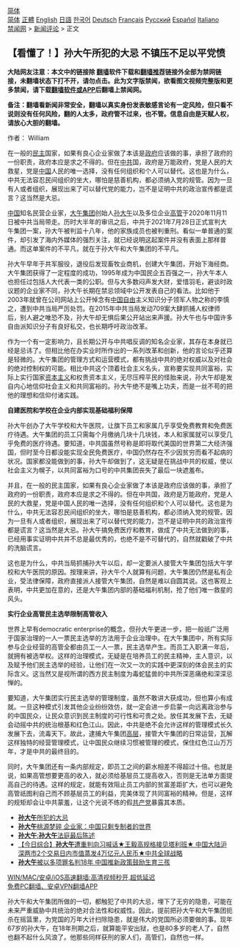  <!-- 面包屑导航 --> <div class="breadcrumb"><!-- GTranslate: https://gtranslate.io/ -->  <div class="switcher notranslate">  <div class="selected">  <a href="#" onclick="return false;"> 简体</a>  </div>  <div class="option">  <a href="https://www.bannedbook.org" onclick="doGTranslate('zh-CN|zh-CN');jQuery('div.switcher div.selected a').html(jQuery(this).html());return false;" title="简体中文" class="nturl selected"> 简体</a>  <a href="https://www.bannedbook.org/zh-tw/" onclick="doGTranslate('zh-CN|zh-TW');jQuery('div.switcher div.selected a').html(jQuery(this).html());return false;" title="繁體中文" class="nturl"> 正體</a>  <a href="https://www.bannedbook.org/en/" onclick="doGTranslate('zh-CN|en');jQuery('div.switcher div.selected a').html(jQuery(this).html());return false;" title="English" class="nturl"> English</a>  <a href="https://www.bannedbook.org/ja/" onclick="doGTranslate('zh-CN|ja');jQuery('div.switcher div.selected a').html(jQuery(this).html());return false;" title="日本語" class="nturl"> 日語</a>  <a href="https://www.bannedbook.org/ko/" onclick="doGTranslate('zh-CN|ko');jQuery('div.switcher div.selected a').html(jQuery(this).html());return false;" title="한국어" class="nturl"> 한국어</a>  <a href="https://www.bannedbook.org/de/" onclick="doGTranslate('zh-CN|de');jQuery('div.switcher div.selected a').html(jQuery(this).html());return false;" title="Deutsch" class="nturl"> Deutsch</a>  <a href="https://www.bannedbook.org/fr/" onclick="doGTranslate('zh-CN|fr');jQuery('div.switcher div.selected a').html(jQuery(this).html());return false;" title="Français" class="nturl"> Français</a>  <a href="https://www.bannedbook.org/ru/" onclick="doGTranslate('zh-CN|ru');jQuery('div.switcher div.selected a').html(jQuery(this).html());return false;" title="Русский" class="nturl"> Русский</a>  <a href="https://www.bannedbook.org/es/" onclick="doGTranslate('zh-CN|es');jQuery('div.switcher div.selected a').html(jQuery(this).html());return false;" title="Español" class="nturl"> Español</a>  <a href="https://www.bannedbook.org/it/" onclick="doGTranslate('zh-CN|it');jQuery('div.switcher div.selected a').html(jQuery(this).html());return false;" title="Italiano" class="nturl"> Italiano</a>  </div>  </div>      <div class='breadcrumb-sub'><!-- Breadcrumb NavXT 6.3.0 --> <a href="https://www.bannedbook.org/" class="home">禁闻网</a> &gt; <a href="https://www.bannedbook.org/bnews/comments/" class="category">新闻评论</a> &gt; 正文</div></div><h2>【看懂了！】孙大午所犯的大忌 不镇压不足以平党愤</h2> <p class="notice"><b>大陆网友注意：本文中的链接除 <a href="https://github.com/bannedbook/fanqiang" >翻墙</a>软件下载和<a href="https://github.com/killgcd/justmysocks/blob/master/README.md">翻墙推荐</a>链接外全部为禁网链接，未翻墙状态下打不开，请勿点击。此为文字版禁闻，欲看图文视频完整版和更多禁闻，请下载<a href="https://github.com/bannedbook/fanqiang">翻墙软件或APP</a>后翻墙上禁闻网。</p><p>备注：翻墙看新闻非常安全，翻墙以真实身份发表敏感言论有一定风险，但只看不说则没有任何风险，翻的人太多，政府管不过来，也不管。信息自由是天赋人权，请放心大胆的翻墙。</b></p>  <div class="entry"> <p>作者： William</p> <p id="summary">在一般的<a href="https://www.bannedbook.org/bnews/tag/%e6%b0%91%e4%b8%bb/" class="st_tag internal_tag" rel="tag" title="标签 民主 下的日志">民主</a>国家，如果有良心企业家做了本该是<a href="https://www.bannedbook.org/bnews/tag/%e6%94%bf%e5%ba%9c/" class="st_tag internal_tag" rel="tag" title="标签 政府 下的日志">政府</a>应该做的事，承担了政府的一份职责，政府本应是求之不得的。但在<a href="https://www.bannedbook.org/bnews/tag/%e4%b8%ad%e5%85%b1/" class="st_tag internal_tag" rel="tag" title="标签 中共 下的日志">中共</a>国，政府是万能政府，党是人民的大救星，党是<span class='wp_keywordlink_affiliate'><a href="https://www.bannedbook.org/" title="中国" target="_blank">中国</a></span>人民的唯一选择，没有任何组织和个人可以替代。这也是为什么，中共无法容忍民间组织的坐大，哪怕是慈善机构，都必须纳入党的规管。因为一旦有人或者组织，展现出来了可以替代党的能力，岂不是证明中共的政治宣传都是谎言？这当然是大忌。</p> <p><a href="https://www.bannedbook.org/bnews/tag/%E4%B8%AD%E5%9B%BD/" class="st_tag internal_tag" rel="tag" title="标签 中国 下的日志">中国</a>知名民营企业家，<a href="https://www.bannedbook.org/bnews/tag/%e5%a4%a7%e5%8d%88%e9%9b%86%e5%9b%a2/" class="st_tag internal_tag" rel="tag" title="标签 大午集团 下的日志">大午集团</a>创始人<a href="https://www.bannedbook.org/bnews/tag/%e5%ad%99%e5%a4%a7%e5%8d%88/" class="st_tag internal_tag" rel="tag" title="标签 孙大午 下的日志">孙大午</a>以及多位企业<a href="https://www.bannedbook.org/bnews/tag/%E9%AB%98%E7%AE%A1/" class="st_tag internal_tag" rel="tag" title="标签 高管 下的日志">高管</a>于2020年11月11日被中共当局带走。历时大半年的审讯之后，中共于2021年7月28日正式宣判大午集团一案，孙大午被判监十八年，他的家族成员也被判重刑。看似一单普通的案件，却引发了海内外媒体的强烈关注，就已经说明这起案件并没有表面上那样普通。而这单案件的不平凡，就在于孙大午和大午集团的不平凡。</p>  <p>孙大午早年于共军服役，退役后发现畜牧业商机，创建大午集团，开始下海经商。大午集团获得了一定程度的成功，1995年成为中国民企五百强之一，孙大午本人也担任过包括人大代表一类的公职。但与大多数闷声发大财，爱惜羽毛，避谈时政议题的企业家不同，孙大午长期在禁忌领域中公开发表自己的看法。比如他于2003年就曾在公司网站上公开悼念有<span class='wp_keywordlink'><a href="https://www.bannedbook.org/forum19/" title="自由中国人权论坛" target="_blank">中国自由</a></span>主义知识分子领军人物之称的李慎之，遭到中共当局严厉处罚。在2015年中共当局发动709案大肆抓捕人权律师后，别人避之唯恐不及，孙大午却无惧后果公开站出来声援。孙大午也与中国许多自由派知识分子有良好私交，也长期呼吁政治改革。</p> <p>作为一个有一定影响力，且长期公开与中共唱反调的知名企业家，其存在本身就已经是忌讳了。但相比他在办实业时所作出的一系列改革和创新，他的言论似乎还算是轻微的。大午集团的管理方式和运营模式，都有挑战中共的绝对权威以及对社会的绝对控制权的可能。相比中共这个顶着社会主义名头，宣称要实现共同富裕，实际上实行国家<span class='wp_keywordlink'><a href="https://www.bannedbook.org/forum2/topic920.html" title="资本主义与自由" target="_blank">资本主义</a></span>和权贵资本主义，无尽压榨平民的怪胎来说，孙大午却是发自内心地信仰社会主义和共同富裕的。孙大午绝不是嘴上功夫，而是一丝不苟的把他的理想和信仰付诸实践。</p> <p><strong>自建医院和学校在企业内部实现基础福利保障</strong></p>  <p>孙大午创办了大午学校和大午医院，让旗下员工和家属几乎享受免费教育和免费医疗待遇。大午集团的员工只需每个月缴纳几块十几块钱，本人和家属就可以享受几乎免费的医疗待遇。要知道，中共国虽然号称是即将取代美国的世界第二大经济强国，但时至今日都没能实现全民免费医疗，中国仍然存在不少因贫穷而看不起病的状况。国家都没能做到的事，孙大午却做到了，这无疑是在挑战中共的权威，使以社会主义为幌子，以共同富裕为口号的中共集团丧失了最后一块遮羞布。</p> <p>并且，在一般的民主国家，如果有良心企业家做了本该是政府应该做的事，承担了政府的一份职责，政府本应是求之不得的。但在中共国，政府是万能政府，党是人民的大救星，党是中国人民的唯一选择，没有任何组织和个人可以替代。这也是为什么，中共无法容忍民间组织的坐大，哪怕是慈善机构，都必须纳入党的规管。因为一旦有人或者组织，展现出来了可以替代党的能力，岂不是证明中共的政治宣传都是谎言？这当然是大忌。孙大午搞免费医疗和教育，做成了中共无法做到的事，已经用事实证明中共并不总是最优秀的，也绝不是不可替代的，自然就戳破了中共的洗脑谎言。</p> <p>这也是为什么，中共当局抓捕孙大午以后，却一定要派人接管大午集团包括大午学校和大午医院的原因。按理来讲，孙大午个人就算有问题，大午集团仍然是私有企业，受法律保障，政府直接派人接管大午集团，自然是难以自圆其说。这也客观上表明，中共更加在意的，还是大午集团内部的基础福利机制，抢了他们唯一救星的风头。</p>  <p><strong>实行企业高管民主选举限制高管收入</strong></p> <p>世界上早有democratic enterprise的概念，但孙大午更进一步，把一般祇广泛用于国家治理的一人一票民主选举的方法用于企业治理中。在大午集团中，所有实际参与企业经营的高管全都由员工一人一票，民主选举产生。而员工入职满一年后，就拥有被选举权。这样的治理模式，无疑是在培养员工的民主精神，主人意识，以及赋予他们民主选举的经验，让他们在一次又一次的实践中更深刻的体会民主的实际含义。这当然又是视所谓的西方民主制度为毒蛇猛兽的中共所深恶痛绝和深深忌惮的。</p> <p>要知道，大午集团实行民主选举的管理制度，虽然不敢讲大获成功，但也算小有成就。一旦这种模式引发其他企业纷纷效仿，就一定会进一步启蒙一向远离政治参与的中国民众，让民众意识到民主制度的可行性和可贵之处。放任其发展下去，无疑会动摇中共的统治根基和红色江山。因此，中共是绝不会允许这样的管理模式长久发展下去，流毒天下。故此，逮捕大午集团<span class='wp_keywordlink_affiliate'><a href="https://www.bannedbook.org/bnews/ccpdope/" title="中共高层内幕" target="_blank">高层</a></span>，接管大午集团的日常运营，瓦解这样独特的经营管理模式，让中国民众继续习惯被管理的模式，保住红色江山万万年，才是中共的最终目的。</p>  <p>同时，大午集团还有一条内部规定，即员工之间的薪水相差不得超过十倍。也就是说，如果高管想要更高的收入，就必须给基层员工提高收入，否则是无法单方面提高自己的待遇。这样的规定，就能有效阻止员工内部的贫富差距扩大，也可以避免高管祇图利自己而不顾基层员工的利益，完美体现了共同富裕的精神。但是，这样的规矩却会让中共蒙羞，让这个光说不练的假<a href="https://www.bannedbook.org/bnews/tag/%e5%85%b1%e4%ba%a7%e5%85%9a/" class="st_tag internal_tag" rel="tag" title="标签 共产党 下的日志">共产党</a>暴露其本质。</p> <ul class='op-related-articles' title='相关阅读'> <li><a href='https://www.bannedbook.org/bnews/baitai/20210803/1599192.html' target='_blank'><b>孙大午</b>所犯的大忌</a></li> <li><a href='https://www.bannedbook.org/bnews/cbnews/20210801/1598373.html' target='_blank'><b>孙大午</b>桃源梦碎 企业家：中国只剩专制者的世界</a></li> <li><a href='https://www.bannedbook.org/bnews/comments/20210731/1597479.html' target='_blank'><b>孙大午</b>:<b>孙大午</b>法庭最后陈述</a></li> <li><a href='https://www.bannedbook.org/bnews/bannedvideo/20210730/1596936.html' target='_blank'>【今日综合】<b>孙大午</b>遭重判向习喊话★王毅高规格接见塔利班★ 中国大陆沪深两市2个交易日内市值蒸发4万亿元人民币★中共全球战略</a></li> <li><a href='https://www.bannedbook.org/bnews/baitai/20210730/1596851.html' target='_blank'><b>孙大午</b>被以多项罪名判18年 中国推新政策鼓励生育三孩</a></li> </ul> <p class="texttj"> <a href="https://github.com/bannedbook/fanqiang/wiki/V2ray%E6%9C%BA%E5%9C%BA" target="_blank">WIN/MAC/安卓/iOS高速翻墙:高清视频秒开,超低延迟</a><br/> <a href="https://github.com/bannedbook/fanqiang/wiki/%E7%A6%81%E9%97%BB%E7%BD%91%E5%AE%89%E5%8D%93%E7%BF%BB%E5%A2%99%E6%96%B0%E9%97%BBAPP" target="_blank">免费PC翻墙、安卓VPN翻墙APP</a></p><p>孙大午和大午集团所做的一切，都触犯了中共的大忌，埋下了无穷的隐患，可能在未来严重威胁中共统治的绝对合法性和权威性。因此，提前把孙大午和大午集团扼杀在摇篮里，为党国的万年大计扫除隐患，就是伟大的党国所必须要做的事。现年67岁的孙大午，在18年刑期之后，就算能平安出狱，也是80多岁的老人了，自然也翻不起什么风浪了。他那些同样获刑的家人们，高管们，自然也一样。</p><a name='sharetosocial'></a>  <div style="margin-bottom:5px;padding-bottom:5px;clear:both"> <div id="archive-pix-1" class="banner-ads"> <!-- AuctionX Display platform tag START --> <div id="26318x728x90x621x_ADSLOT2" clicktrack="%%CLICK_URL_ESC%%"></div> <!-- AuctionX Display platform tag END --> </div> <div id="archive-pix-2" class="banner-ads"> <!-- AuctionX Display platform tag START --> <div id="26315x300x250x621x_ADSLOT2" clicktrack="%%CLICK_URL_ESC%%"></div> <!-- AuctionX Display platform tag END --> </div> </div>  <div id="archive-pix-1" class="banner-ads"> <!-- AuctionX Display platform tag START --> <div id="26318x728x90x621x_ADSLOT3" clicktrack="%%CLICK_URL_ESC%%"></div> <!-- AuctionX Display platform tag END --> </div> </div><!--END ENTRY--> 
